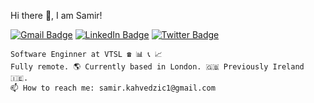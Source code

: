 
Hi there 👋, I am Samir!   
    
[![Gmail Badge](https://img.shields.io/badge/-Gmail-c14438?style=flat-square&logo=Gmail&logoColor=white&link=mailto:contato.weltonf@gmail.com)](mailto:samir.kahvedzic1@gmail.com)
[![LinkedIn Badge](https://img.shields.io/badge/LinkedIn-0077B5?style=flat-square&logo=linkedin&logoColor=white&link=https://www.linkedin.com/in/samirkahvedzic/)](https://www.linkedin.com/in/samirkahvedzic/)
[![Twitter Badge](https://img.shields.io/badge/-Twitter-1da1f2?style=flat-square&labelColor=1da1f2&logo=twitter&logoColor=white&link=https://www.twitter.com/zamirzamirzamir)](https://www.twitter.com/zamirzamirzamir/)

    Software Enginner at VTSL ☎️ 📊 📞 📈  
    Fully remote. 🌎 Currently based in London. 🇬🇧 Previously Ireland 🇮🇪.
    📫 How to reach me: samir.kahvedzic1@gmail.com
